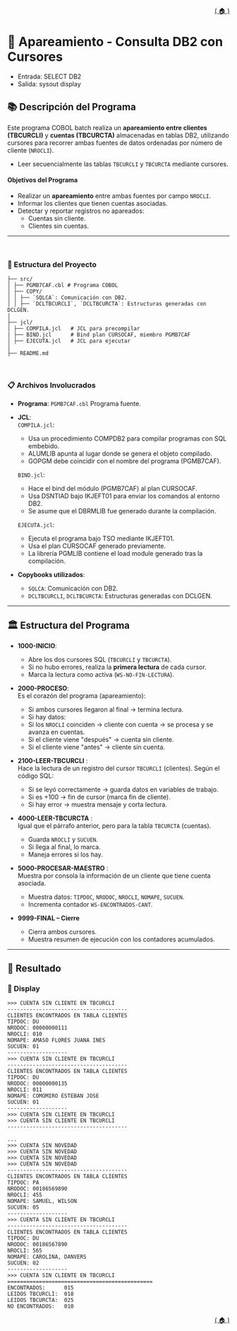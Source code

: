 <div style="text-align: right;">

[( 🏠 )](/)

</div>


# 📄 Apareamiento - Consulta DB2 con Cursores 
- Entrada: SELECT DB2
- Salida: sysout display
## 📚 Descripción del Programa
Este programa COBOL batch realiza un **apareamiento entre clientes (TBCURCLI)** y **cuentas (TBCURCTA)** almacenadas en tablas DB2, utilizando cursores para recorrer ambas fuentes de datos ordenadas por número de cliente (`NROCLI`).
- Leer secuencialmente las tablas `TBCURCLI` y `TBCURCTA` mediante cursores.

#### Objetivos del Programa
- Realizar un **apareamiento** entre ambas fuentes por campo `NROCLI`.
- Informar los clientes que tienen cuentas asociadas.
- Detectar y reportar registros no apareados:
  - Cuentas sin cliente.
  - Clientes sin cuentas.
---

</br>

### 🚀 Estructura del Proyecto

```
├── src/
│ ├── PGMB7CAF.cbl # Programa COBOL 
│ ├── COPY/
│ │ ├── `SQLCA`: Comunicación con DB2.
│ │ ├── `DCLTBCURCLI`, `DCLTBCURCTA`: Estructuras generadas con DCLGEN.
│
├── jcl/
│ ├── COMPILA.jcl   # JCL para precompilar
| ├── BIND.jcl      # Bind plan CURSOCAF, miembro PGMB7CAF
│ ├── EJECUTA.jcl   # JCL para ejecutar
│
├── README.md
```
</br>

### 📋 Archivos Involucrados

- **Programa**: `PGMB7CAF.cbl` Programa fuente.
- **JCL**: \
`COMPILA.jcl`:
  - Usa un procedimiento COMPDB2 para compilar programas con SQL embebido.
  - ALUMLIB apunta al lugar donde se genera el objeto compilado.
  - GOPGM debe coincidir con el nombre del programa (PGMB7CAF).

  `BIND.jcl`: 
  - Hace el bind del módulo (PGMB7CAF) al plan CURSOCAF.
  - Usa DSNTIAD bajo IKJEFT01 para enviar los comandos al entorno DB2.
  - Se asume que el DBRMLIB fue generado durante la compilación.

  `EJECUTA.jcl`: 
  - Ejecuta el programa bajo TSO mediante IKJEFT01.
  - Usa el plan CURSOCAF generado previamente.
  - La librería PGMLIB contiene el load module generado tras la compilación.

- **Copybooks utilizados**:
  - `SQLCA`: Comunicación con DB2.
  - `DCLTBCURCLI`, `DCLTBCURCTA`: Estructuras generadas con DCLGEN.
---

## 🏛️ Estructura del Programa 
- **1000-INICIO**: 
  - Abre los dos cursores SQL (`TBCURCLI` y `TBCURCTA`).
  - Si no hubo errores, realiza la **primera lectura** de cada cursor.
  - Marca la lectura como activa (`WS-NO-FIN-LECTURA`).

- **2000-PROCESO**: \
Es el corazón del programa (apareamiento):
  - Si ambos cursores llegaron al final → termina lectura.
  - Si hay datos:
  - Si los `NROCLI` coinciden → cliente con cuenta → se procesa y se avanza en cuentas.
  - Si el cliente viene "después" → cuenta sin cliente.
  - Si el cliente viene "antes" → cliente sin cuenta.

- **2100-LEER-TBCURCLI** : \
Hace la lectura de un registro del cursor `TBCURCLI` (clientes). Según el código SQL:
  - Si se leyó correctamente → guarda datos en variables de trabajo.
  - Si es +100 → fin de cursor (marca fin de cliente).
  - Si hay error → muestra mensaje y corta lectura.

- **4000-LEER-TBCURCTA** : \
Igual que el párrafo anterior, pero para la tabla `TBCURCTA` (cuentas).
  - Guarda `NROCLI` y `SUCUEN`.
  - Si llega al final, lo marca.
  - Maneja errores si los hay.

- **5000-PROCESAR-MAESTRO** : \
Muestra por consola la información de un cliente que tiene cuenta asociada.
  - Muestra datos: `TIPDOC`, `NRODOC`, `NROCLI`, `NOMAPE`, `SUCUEN`.
  - Incrementa contador `WS-ENCONTRADOS-CANT`.

- **9999-FINAL – Cierre**
  - Cierra ambos cursores.
  - Muestra resumen de ejecución con los contadores acumulados.

---


## 🎯 Resultado

### 💬 Display 
```TEXT
>>> CUENTA SIN CLIENTE EN TBCURCLI             
--------------------------------------         
CLIENTES ENCONTRADOS EN TABLA CLIENTES         
TIPDOC: DU                                     
NRODOC: 00000000111                            
NROCLI: 010                                    
NOMAPE: AMASO FLORES JUANA INES                
SUCUEN: 01                                     
-------------------                            
>>> CUENTA SIN CLIENTE EN TBCURCLI             
--------------------------------------         
CLIENTES ENCONTRADOS EN TABLA CLIENTES         
TIPDOC: DU                                     
NRODOC: 00000000135                            
NROCLI: 011                                    
NOMAPE: COMOMIRO ESTEBAN JOSE                  
SUCUEN: 01                                     
-------------------                            
>>> CUENTA SIN CLIENTE EN TBCURCLI             
>>> CUENTA SIN CLIENTE EN TBCURCLI             
--------------------------------------    

...
>>> CUENTA SIN NOVEDAD                  
>>> CUENTA SIN NOVEDAD                  
>>> CUENTA SIN NOVEDAD                  
>>> CUENTA SIN NOVEDAD                  
--------------------------------------  
CLIENTES ENCONTRADOS EN TABLA CLIENTES  
TIPDOC: PA                              
NRODOC: 00186569890                     
NROCLI: 455                             
NOMAPE: SAMUEL, WILSON                  
SUCUEN: 05                              
-------------------                     
>>> CUENTA SIN CLIENTE EN TBCURCLI      
--------------------------------------  
CLIENTES ENCONTRADOS EN TABLA CLIENTES               
TIPDOC: DU                                           
NRODOC: 00186567890                                  
NROCLI: 565                                          
NOMAPE: CAROLINA, DANVERS                            
SUCUEN: 02                                           
-------------------                                  
>>> CUENTA SIN CLIENTE EN TBCURCLI                   
==============================================       
ENCONTRADOS:      015                                
LEIDOS TBCURCLI:  018                                
LEIDOS TBCURCTA:  025                                
NO ENCONTRADOS:   010                                 
```


<div style="text-align: right;">

[( 🏠 )](/)

</div>